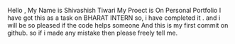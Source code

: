Hello , My Name is Shivashish Tiwari
My Proect is On Personal Portfolio
I have got this as a task on BHARAT INTERN
so, i have completed it .
and i will be so  pleased if the code helps someone
And this is my first commit on github.
so if i made any mistake then 
please freely tell me.
